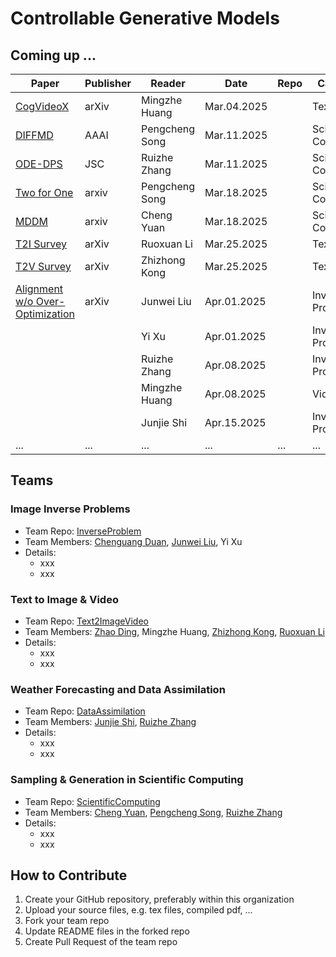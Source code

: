 # Controllable Generative Models

## Coming up ...

| Paper | Publisher | Reader | Date | Repo | Catagory |
| ----- | --------- | ------ | ---- | ---- | ---- |
| [CogVideoX](https://arxiv.org/abs/2408.06072) | arXiv | Mingzhe Huang | Mar.04.2025 | | Text2Video |
| [DIFFMD](https://arxiv.org/abs/2204.08672) | AAAI | Pengcheng Song | Mar.11.2025 | | Scientific Computing |
| [ODE-DPS](https://link.springer.com/article/10.1007/s10915-025-02790-8) | JSC | Ruizhe Zhang | Mar.11.2025 | | Scientific Computing |
| [Two for One](https://arxiv.org/abs/2302.00600) | arxiv | Pengcheng Song | Mar.18.2025 | | Scientific Computing |
| [MDDM](https://arxiv.org/abs/2501.17319) | arxiv | Cheng Yuan | Mar.18.2025 | | Scientific Computing |
| [T2I Survey](https://arxiv.org/abs/2403.04279) | arXiv | Ruoxuan Li | Mar.25.2025 | | Text2Image |
| [T2V Survey](https://arxiv.org/abs/2403.05131) | arXiv | Zhizhong Kong | Mar.25.2025 | | Text2Video |
| [Alignment w/o Over-Optimization](https://arxiv.org/abs/2501.05803v1) | arXiv | Junwei Liu | Apr.01.2025 | | Inverse Problem |
| | | Yi Xu | Apr.01.2025 | | Inverse Problem |
| | | Ruizhe Zhang | Apr.08.2025 | | Inverse Problem |
| | | Mingzhe Huang | Apr.08.2025 | | VideoGen |
| | | Junjie Shi | Apr.15.2025 | | Inverse Problem |
| ... | ... | ... | ... | ... | ... |

## Teams

### Image Inverse Problems

- Team Repo: [InverseProblem](https://github.com/ControlGM/InverseProblem)
- Team Members: [Chenguang Duan](https://github.com/ChenguangDuan), [Junwei Liu](https://github.com/orgs/ControlGM/people/liujunwei2), Yi Xu
- Details:
    - xxx
    - xxx

### Text to Image & Video

- Team Repo: [Text2ImageVideo](https://github.com/ControlGM/Text2ImageVideo)
- Team Members: [Zhao Ding](https://github.com/burning489), Mingzhe Huang, [Zhizhong Kong](https://github.com/orgs/ControlGM/people/kongzhizhong), [Ruoxuan Li](https://github.com/orgs/ControlGM/people/bigjoe007)
- Details:
    - xxx
    - xxx

### Weather Forecasting and Data Assimilation

- Team Repo: [DataAssimilation](https://github.com/ControlGM/DataAssimilation)
- Team Members: [Junjie Shi](https://github.com/orgs/ControlGM/people/S22JJ), [Ruizhe Zhang](https://github.com/orgs/ControlGM/people/zzrrzza)
- Details:
    - xxx
    - xxx

### Sampling & Generation in Scientific Computing 

- Team Repo: [ScientificComputing](https://github.com/ControlGM/ScientificComputing)
- Team Members: [Cheng Yuan](https://github.com/yc1992412), [Pengcheng Song](https://github.com/orgs/ControlGM/people/shiki442), [Ruizhe Zhang](https://github.com/orgs/ControlGM/people/zzrrzza)
- Details:
    - xxx
    - xxx

## How to Contribute

1. Create your GitHub repository, preferably within this organization
2. Upload your source files, e.g. tex files, compiled pdf, ...
3. Fork your team repo
4. Update README files in the forked repo 
5. Create Pull Request of the team repo
